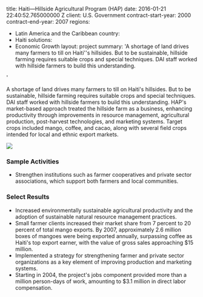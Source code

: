 
title: Haiti—Hillside Agricultural Program (HAP)
date: 2016-01-21 22:40:52.765000000 Z
client: U.S. Government
contract-start-year: 2000
contract-end-year: 2007
regions:
- Latin America and the Caribbean
country:
- Haiti
solutions:
- Economic Growth
layout: project
summary: 'A shortage of land drives many farmers to till on Haiti''s hillsides. But
  to be sustainable, hillside farming requires suitable crops and special techniques.
  DAI staff worked with hillside farmers to build this understanding.

'


A shortage of land drives many farmers to till on Haiti's hillsides. But to be sustainable, hillside farming requires suitable crops and special techniques. DAI staff worked with hillside farmers to build this understanding. HAP's market-based approach treated the hillside farm as a business, enhancing productivity through improvements in resource management, agricultural production, post-harvest technologies, and marketing systems. Target crops included mango, coffee, and cacao, along with several field crops intended for local and ethnic export markets.

![][1]

###  Sample Activities

* Strengthen institutions such as farmer cooperatives and private sector associations, which support both farmers and local communities.

###  Select Results

* Increased environmentally sustainable agricultural productivity and the adoption of sustainable natural resource management practices.
* Small farmer clients increased their market share from 7 percent to 20 percent of total mango exports. By 2007, approximately 2.6 million boxes of mangoes were being exported annually, surpassing coffee as Haiti's top export earner, with the value of gross sales approaching $15 million.
* Implemented a strategy for strengthening farmer and private sector organizations as a key element of improving production and marketing systems.
* Starting in 2004, the project's jobs component provided more than a million person-days of work, amounting to $3.1 million in direct labor compensation.

[1]: https://assetify-dai.com/projects/HAP-crated-mangos.jpg
